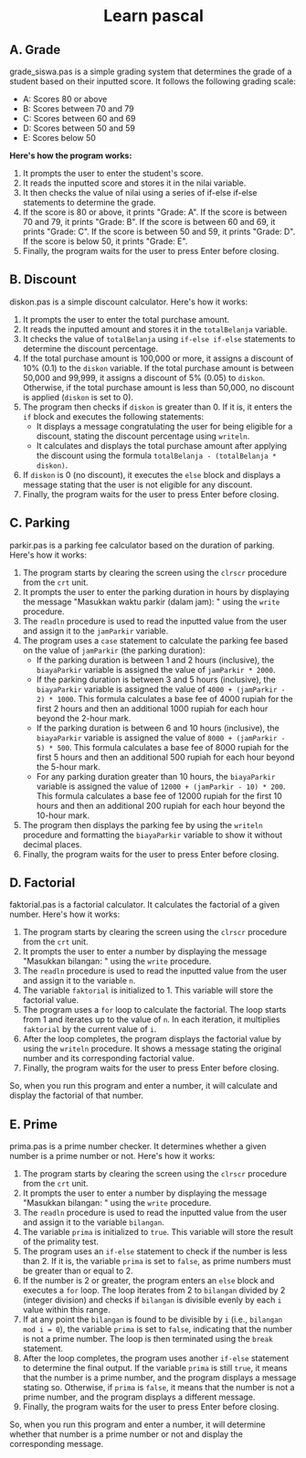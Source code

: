<h1 align=center> Learn pascal </h1>

## A. Grade

grade_siswa.pas is a simple grading system that determines the grade of a student based on their inputted score. It follows the following grading scale:

- A: Scores 80 or above
- B: Scores between 70 and 79
- C: Scores between 60 and 69
- D: Scores between 50 and 59
- E: Scores below 50

**Here's how the program works:**
1. It prompts the user to enter the student's score.
2. It reads the inputted score and stores it in the nilai variable.
3. It then checks the value of nilai using a series of if-else if-else statements to determine the grade.
4. If the score is 80 or above, it prints "Grade: A". If the score is between 70 and 79, it prints "Grade: B". If the score is between 60 and 69, it prints "Grade: C". If the score is between 50 and 59, it prints "Grade: D". If the score is below 50, it prints "Grade: E".
5. Finally, the program waits for the user to press Enter before closing.

## B. Discount

diskon.pas is a simple discount calculator. Here's how it works:

1. It prompts the user to enter the total purchase amount.
2. It reads the inputted amount and stores it in the `totalBelanja` variable.
3. It checks the value of `totalBelanja` using `if-else if-else` statements to determine the discount percentage.
4. If the total purchase amount is 100,000 or more, it assigns a discount of 10% (0.1) to the `diskon` variable. If the total purchase amount is between 50,000 and 99,999, it assigns a discount of 5% (0.05) to `diskon`. Otherwise, if the total purchase amount is less than 50,000, no discount is applied (`diskon` is set to 0).
5. The program then checks if `diskon` is greater than 0. If it is, it enters the `if` block and executes the following statements:
   - It displays a message congratulating the user for being eligible for a discount, stating the discount percentage using `writeln`.
   - It calculates and displays the total purchase amount after applying the discount using the formula `totalBelanja - (totalBelanja * diskon)`.
6. If `diskon` is 0 (no discount), it executes the `else` block and displays a message stating that the user is not eligible for any discount.
7. Finally, the program waits for the user to press Enter before closing.

## C. Parking

parkir.pas is a parking fee calculator based on the duration of parking. Here's how it works:

1. The program starts by clearing the screen using the `clrscr` procedure from the `crt` unit.
2. It prompts the user to enter the parking duration in hours by displaying the message "Masukkan waktu parkir (dalam jam): " using the `write` procedure.
3. The `readln` procedure is used to read the inputted value from the user and assign it to the `jamParkir` variable.
4. The program uses a `case` statement to calculate the parking fee based on the value of `jamParkir` (the parking duration):
   - If the parking duration is between 1 and 2 hours (inclusive), the `biayaParkir` variable is assigned the value of `jamParkir * 2000`.
   - If the parking duration is between 3 and 5 hours (inclusive), the `biayaParkir` variable is assigned the value of `4000 + (jamParkir - 2) * 1000`. This formula calculates a base fee of 4000 rupiah for the first 2 hours and then an additional 1000 rupiah for each hour beyond the 2-hour mark.
   - If the parking duration is between 6 and 10 hours (inclusive), the `biayaParkir` variable is assigned the value of `8000 + (jamParkir - 5) * 500`. This formula calculates a base fee of 8000 rupiah for the first 5 hours and then an additional 500 rupiah for each hour beyond the 5-hour mark.
   - For any parking duration greater than 10 hours, the `biayaParkir` variable is assigned the value of `12000 + (jamParkir - 10) * 200`. This formula calculates a base fee of 12000 rupiah for the first 10 hours and then an additional 200 rupiah for each hour beyond the 10-hour mark.
5. The program then displays the parking fee by using the `writeln` procedure and formatting the `biayaParkir` variable to show it without decimal places.
6. Finally, the program waits for the user to press Enter before closing.

## D. Factorial
faktorial.pas is a factorial calculator. It calculates the factorial of a given number. Here's how it works:

1. The program starts by clearing the screen using the `clrscr` procedure from the `crt` unit.
2. It prompts the user to enter a number by displaying the message "Masukkan bilangan: " using the `write` procedure.
3. The `readln` procedure is used to read the inputted value from the user and assign it to the variable `n`.
4. The variable `faktorial` is initialized to 1. This variable will store the factorial value.
5. The program uses a `for` loop to calculate the factorial. The loop starts from 1 and iterates up to the value of `n`. In each iteration, it multiplies `faktorial` by the current value of `i`.
6. After the loop completes, the program displays the factorial value by using the `writeln` procedure. It shows a message stating the original number and its corresponding factorial value.
7. Finally, the program waits for the user to press Enter before closing.

So, when you run this program and enter a number, it will calculate and display the factorial of that number.

## E. Prime

prima.pas is a prime number checker. It determines whether a given number is a prime number or not. Here's how it works:

1. The program starts by clearing the screen using the `clrscr` procedure from the `crt` unit.
2. It prompts the user to enter a number by displaying the message "Masukkan bilangan: " using the `write` procedure.
3. The `readln` procedure is used to read the inputted value from the user and assign it to the variable `bilangan`.
4. The variable `prima` is initialized to `true`. This variable will store the result of the primality test.
5. The program uses an `if-else` statement to check if the number is less than 2. If it is, the variable `prima` is set to `false`, as prime numbers must be greater than or equal to 2.
6. If the number is 2 or greater, the program enters an `else` block and executes a `for` loop. The loop iterates from 2 to `bilangan` divided by 2 (integer division) and checks if `bilangan` is divisible evenly by each `i` value within this range.
7. If at any point the `bilangan` is found to be divisible by `i` (i.e., `bilangan mod i = 0`), the variable `prima` is set to `false`, indicating that the number is not a prime number. The loop is then terminated using the `break` statement.
8. After the loop completes, the program uses another `if-else` statement to determine the final output. If the variable `prima` is still `true`, it means that the number is a prime number, and the program displays a message stating so. Otherwise, if `prima` is `false`, it means that the number is not a prime number, and the program displays a different message.
9. Finally, the program waits for the user to press Enter before closing.

So, when you run this program and enter a number, it will determine whether that number is a prime number or not and display the corresponding message.
